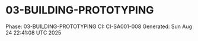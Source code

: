 # 03-BUILDING-PROTOTYPING
Phase: 03-BUILDING-PROTOTYPING
CI: CI-SA001-008
Generated: Sun Aug 24 22:41:08 UTC 2025
